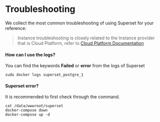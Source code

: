 # Troubleshooting

We collect the most common troubleshooting of using Superset for your reference:

> Instance troubleshooting is closely related to the Instance provider that is Cloud Platform, refer to [Cloud Platform Documentation](https://support.websoft9.com/docs/faq/tech-instance.html)

#### How can I use the logs?

You can find the keywords **Failed** or **error** from the logs of Superset

```
sudo docker logs superset_postgre_1
```

#### Superset error?

It is recommended to first check through the command.

```shell
cat /data/wwwroot/superset
docker-compose down
docker-compose up -d
```